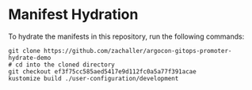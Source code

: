 # Manifest Hydration

To hydrate the manifests in this repository, run the following commands:

```shell
git clone https://github.com/zachaller/argocon-gitops-promoter-hydrate-demo
# cd into the cloned directory
git checkout ef3f75cc585aed5417e9d112fc0a5a77f391acae
kustomize build ./user-configuration/development
```
